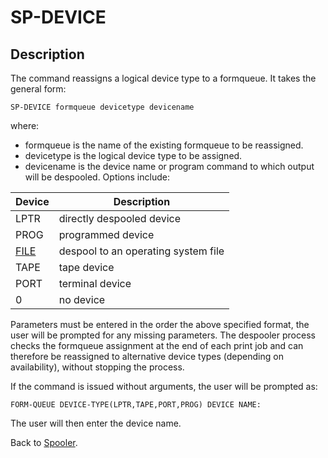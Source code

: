 
# SP-DEVICE 

<PageHeader />

## Description

The command reassigns a logical device type to a formqueue. It takes the general form:

```
SP-DEVICE formqueue devicetype devicename
```

where:

- formqueue is the name of the existing formqueue to be reassigned.
- devicetype is the logical device type to be assigned.
- devicename is the device name or program command to which output will be despooled. Options include:

| Device | Description |
| --- | --- |
| LPTR | directly despooled device |
| PROG | programmed device |
| [FILE](./../spooler-file-device-type) | despool to an operating system file |
| TAPE | tape device |
| PORT | terminal device |
| 0 | no device |

Parameters must be entered in the order the above specified format, the user will be prompted for any missing parameters.
The despooler process checks the formqueue assignment at the end of each print job and can therefore be reassigned to alternative device types (depending on availability), without stopping the process.

If the command is issued without arguments, the user will be prompted as:

```
FORM-QUEUE DEVICE-TYPE(LPTR,TAPE,PORT,PROG) DEVICE NAME:
```

The user will then enter the device name.

Back to [Spooler](./../jbase-spooler).
